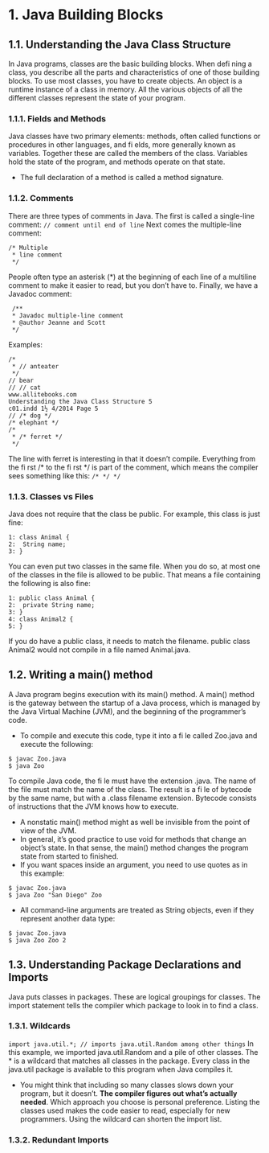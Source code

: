 # 1. Java Building Blocks

## 1.1. Understanding the Java Class Structure

In Java programs, classes are the basic building blocks. When defi ning a class, you describe all the parts and characteristics of one of those building blocks. To use most classes, you have to create objects. An object is a runtime instance of a class in memory. All the various objects of all the different classes represent the state of your program.

### 1.1.1. Fields and Methods

Java classes have two primary elements: methods, often called functions or procedures in other languages, and fi elds, more generally known as variables. Together these are called the members of the class. Variables hold the state of the program, and methods operate on that state.

* The full declaration of a method is called a method signature.

### 1.1.2. Comments

There are three types of comments in Java. The first is called a single-line comment:
``` // comment until end of line ```
Next comes the multiple-line comment:
```
/* Multiple
 * line comment
 */
 ```
People often type an asterisk (*) at the beginning of each line of a multiline comment to make it easier to read, but you don’t have to. Finally, we have a Javadoc comment:
```
 /**
 * Javadoc multiple-line comment
 * @author Jeanne and Scott
 */
```
Examples:
```
/*
 * // anteater
 */
// bear
// // cat
www.allitebooks.com
Understanding the Java Class Structure 5
c01.indd 1½ 4/2014 Page 5
// /* dog */
/* elephant */
/*
 * /* ferret */
 */
 ```
The line with ferret is interesting in that it doesn’t compile. Everything from the fi rst /* to the fi rst */ is part of the comment, which means the compiler sees something like this:
``` /* */ */ ```

### 1.1.3. Classes vs Files
Java does not require that the class be public. For example, this class is just fine:
```
1: class Animal {
2:  String name;
3: }
```
You can even put two classes in the same file. When you do so, at most one of the classes in the file is allowed to be public. That means a file containing the following is also fine:
```
1: public class Animal {
2:  private String name;
3: }
4: class Animal2 {
5: }
```
If you do have a public class, it needs to match the filename. public class Animal2 would not compile in a file named Animal.java.

## 1.2. Writing a main() method

A Java program begins execution with its main() method. A main() method is the gateway between the startup of a Java process, which is managed by the Java Virtual Machine (JVM), and the beginning of the programmer’s code.

* To compile and execute this code, type it into a fi le called Zoo.java and execute the following:
```
$ javac Zoo.java
$ java Zoo
```
To compile Java code, the fi le must have the extension .java. The name of the file must match the name of the class. The result is a fi le of bytecode by the same name, but with a .class filename extension. Bytecode consists of instructions that the JVM knows how to execute.

* A nonstatic main() method might as well be invisible from the point of view of the JVM.
* In general, it’s good practice to use void for methods that change an object’s state. In that sense, the main() method changes the program state from started to finished. 
*  If you want spaces inside an argument, you need to use quotes as in this example:
```
$ javac Zoo.java
$ java Zoo "San Diego" Zoo
```
* All command-line arguments are treated as String objects, even if they represent another data type:
```
$ javac Zoo.java
$ java Zoo Zoo 2
```

## 1.3. Understanding Package Declarations and Imports
Java puts classes in packages. These are logical groupings for classes.
The import statement tells the compiler which package to look in to find a class.

### 1.3.1. Wildcards
``` import java.util.*; // imports java.util.Random among other things ```
In this example, we imported java.util.Random and a pile of other classes. The * is a wildcard that matches all classes in the package. Every class in the java.util package is available to this program when Java compiles it. 
* You might think that including so many classes slows down your program, but it doesn’t. **The compiler figures out what’s actually needed**. Which approach you choose is personal preference. Listing the classes used makes the code easier to read, especially for new programmers. Using the wildcard can shorten the import list.

### 1.3.2. Redundant Imports
